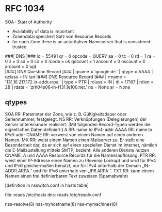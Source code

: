 # RFC 1034

SOA : Start of Authority

- Availability of data is important
- Zonendatai speichert Satz von Resource Records
- for each Zone there is an autoritativer Nameserver that is considered trusted

###[ DNS ]### 
    id        = 55491
    qr        = 0
    opcode    = QUERY
    aa        = 0
    tc        = 0
    rd        = 1
    ra        = 0
    z         = 0
    ad        = 0
    cd        = 0
    rcode     = ok
    qdcount   = 1
    ancount   = 0
    nscount   = 0
    arcount   = 0
    \qd        \
     |###[ DNS Question Record ]### 
     |  qname     = 'google.de.'
     |  qtype     = AAAA
     |  qclass    = IN
    \an
     |###[ DNS Resource Record ]### 
        |  rrname    = '131.16.217.172.in-addr.arpa.'
        |  type      = PTR
        |  rclass    = IN
        |  ttl       = 17167
        |  rdlen     = 28
        |  rdata     = 'zrh04s06-in-f131.1e100.net.'
    ns        = None
    ar        = None


## qtypes
SOA RR: Parameter der Zone, wie z. B. Gültigkeitsdauer oder Seriennummer, festgelegt.
NS RR: Verknüpfungen (Delegierungen) der Server untereinander realisiert.
(Mit folgenden Record-Typen werden die eigentlichen Daten definiert:)
A RR: name to IPv4-addr
AAAA RR: name to IPv6-addr
CNAME RR: verweist von einem Namen auf einen anderen Namen.
MX RR: weist einem Namen einen Mailserver zu. Er stellt eine Besonderheit dar, da er sich auf einen speziellen Dienst im Internet, nämlich die E-Mailzustellung mittels SMTP, bezieht. Alle anderen Dienste nutzen CNAME, A und AAAA Resource Records für die Namensauflösung.
PTR RR: weist einer IP-Adresse einen Namen zu (Reverse Lookup) und wird für IPv4 und IPv6 gleichermaßen benutzt, nur für IPv4 unterhalb der Domain „IN-ADDR.ARPA.“ und für IPv6 unterhalb von „IP6.ARPA.“.
TXT RR: kann einem Namen einen frei definierbaren Text zuweisen (Spamabwehr)

[definition in nsswitch.conf in hosts table]

file: reads /etc/hosts
dns: reads /etc/resolv.conf

nss-resolve(8)
nss-myhostname(8)
nss-mymachines(8)

